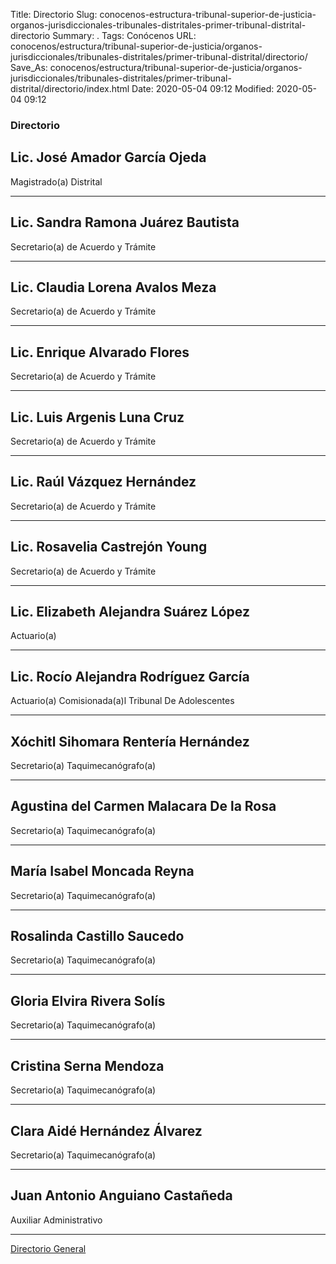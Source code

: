 Title: Directorio
Slug: conocenos-estructura-tribunal-superior-de-justicia-organos-jurisdiccionales-tribunales-distritales-primer-tribunal-distrital-directorio
Summary: .
Tags: Conócenos
URL: conocenos/estructura/tribunal-superior-de-justicia/organos-jurisdiccionales/tribunales-distritales/primer-tribunal-distrital/directorio/
Save_As: conocenos/estructura/tribunal-superior-de-justicia/organos-jurisdiccionales/tribunales-distritales/primer-tribunal-distrital/directorio/index.html
Date: 2020-05-04 09:12
Modified: 2020-05-04 09:12



### Directorio


## Lic. José Amador García Ojeda

Magistrado(a) Distrital

---

## Lic. Sandra Ramona Juárez Bautista

Secretario(a) de Acuerdo y Trámite

---

## Lic. Claudia Lorena Avalos Meza

Secretario(a) de Acuerdo y Trámite

---

## Lic. Enrique Alvarado Flores	

Secretario(a) de Acuerdo y Trámite

---

## Lic. Luis Argenis Luna Cruz

Secretario(a) de Acuerdo y Trámite

---

## Lic. Raúl Vázquez Hernández

Secretario(a) de Acuerdo y Trámite

---

## Lic. Rosavelia Castrejón Young

Secretario(a) de Acuerdo y Trámite

---

## Lic. Elizabeth Alejandra Suárez López

Actuario(a) 

---

## Lic. Rocío Alejandra Rodríguez García

Actuario(a) Comisionada(a)l Tribunal De Adolescentes

---

## Xóchitl Sihomara Rentería Hernández

Secretario(a) Taquimecanógrafo(a)

---

## Agustina del Carmen Malacara De la Rosa	

Secretario(a) Taquimecanógrafo(a)

---

## María Isabel Moncada Reyna 

Secretario(a) Taquimecanógrafo(a)

---

## Rosalinda Castillo Saucedo

Secretario(a) Taquimecanógrafo(a)

---

## Gloria Elvira Rivera Solís

Secretario(a) Taquimecanógrafo(a)

---

## Cristina Serna Mendoza

Secretario(a) Taquimecanógrafo(a)

---

## Clara Aidé Hernández Álvarez

Secretario(a) Taquimecanógrafo(a)

---

## Juan Antonio Anguiano Castañeda

Auxiliar Administrativo

---

[Directorio General](https://www.pjecz.gob.mx/transparencia/articulo-21/f03-directorio/)






